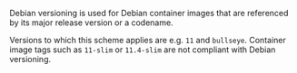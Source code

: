 Debian versioning is used for Debian container images that are referenced by its major release version or a codename.

Versions to which this scheme applies are e.g. `11` and `bullseye`.
Container image tags such as `11-slim` or `11.4-slim` are not compliant with Debian versioning.
